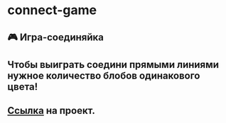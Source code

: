 # connect-game
## :video_game: Игра-соединяйка
## Чтобы выиграть соедини прямыми линиями нужное количество блобов одинакового цвета! 
## [Ссылка](https://varleyelectra.github.io/connect-game/) на проект.
